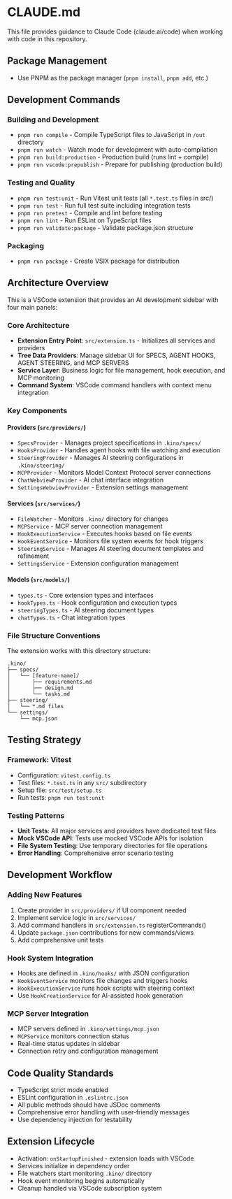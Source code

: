 # CLAUDE.md

This file provides guidance to Claude Code (claude.ai/code) when working with code in this repository.

## Package Management
- Use PNPM as the package manager (`pnpm install`, `pnpm add`, etc.)

## Development Commands

### Building and Development
- `pnpm run compile` - Compile TypeScript files to JavaScript in `/out` directory
- `pnpm run watch` - Watch mode for development with auto-compilation
- `pnpm run build:production` - Production build (runs lint + compile)
- `pnpm run vscode:prepublish` - Prepare for publishing (production build)

### Testing and Quality
- `pnpm run test:unit` - Run Vitest unit tests (all `*.test.ts` files in src/)
- `pnpm run test` - Run full test suite including integration tests
- `pnpm run pretest` - Compile and lint before testing
- `pnpm run lint` - Run ESLint on TypeScript files
- `pnpm run validate:package` - Validate package.json structure

### Packaging
- `pnpm run package` - Create VSIX package for distribution

## Architecture Overview

This is a VSCode extension that provides an AI development sidebar with four main panels:

### Core Architecture
- **Extension Entry Point**: `src/extension.ts` - Initializes all services and providers
- **Tree Data Providers**: Manage sidebar UI for SPECS, AGENT HOOKS, AGENT STEERING, and MCP SERVERS
- **Service Layer**: Business logic for file management, hook execution, and MCP monitoring
- **Command System**: VSCode command handlers with context menu integration

### Key Components

#### Providers (`src/providers/`)
- `SpecsProvider` - Manages project specifications in `.kino/specs/`
- `HooksProvider` - Handles agent hooks with file watching and execution
- `SteeringProvider` - Manages AI steering configurations in `.kino/steering/`
- `MCPProvider` - Monitors Model Context Protocol server connections
- `ChatWebviewProvider` - AI chat interface integration
- `SettingsWebviewProvider` - Extension settings management

#### Services (`src/services/`)
- `FileWatcher` - Monitors `.kino/` directory for changes
- `MCPService` - MCP server connection management
- `HookExecutionService` - Executes hooks based on file events
- `HookEventService` - Monitors file system events for hook triggers
- `SteeringService` - Manages AI steering document templates and refinement
- `SettingsService` - Extension configuration management

#### Models (`src/models/`)
- `types.ts` - Core extension types and interfaces
- `hookTypes.ts` - Hook configuration and execution types
- `steeringTypes.ts` - AI steering document types
- `chatTypes.ts` - Chat integration types

### File Structure Conventions
The extension works with this directory structure:
```
.kino/
├── specs/
│   └── [feature-name]/
│       ├── requirements.md
│       ├── design.md
│       └── tasks.md
├── steering/
│   └── *.md files
└── settings/
    └── mcp.json
```

## Testing Strategy

### Framework: Vitest
- Configuration: `vitest.config.ts`
- Test files: `*.test.ts` in any `src/` subdirectory
- Setup file: `src/test/setup.ts`
- Run tests: `pnpm run test:unit`

### Testing Patterns
- **Unit Tests**: All major services and providers have dedicated test files
- **Mock VSCode API**: Tests use mocked VSCode APIs for isolation
- **File System Testing**: Use temporary directories for file operations
- **Error Handling**: Comprehensive error scenario testing

## Development Workflow

### Adding New Features
1. Create provider in `src/providers/` if UI component needed
2. Implement service logic in `src/services/`
3. Add command handlers in `src/extension.ts` registerCommands()
4. Update `package.json` contributions for new commands/views
5. Add comprehensive unit tests

### Hook System Integration
- Hooks are defined in `.kino/hooks/` with JSON configuration
- `HookEventService` monitors file changes and triggers hooks
- `HookExecutionService` runs hook scripts with steering context
- Use `HookCreationService` for AI-assisted hook generation

### MCP Server Integration
- MCP servers defined in `.kino/settings/mcp.json`
- `MCPService` monitors connection status
- Real-time status updates in sidebar
- Connection retry and configuration management

## Code Quality Standards
- TypeScript strict mode enabled
- ESLint configuration in `.eslintrc.json`
- All public methods should have JSDoc comments
- Comprehensive error handling with user-friendly messages
- Use dependency injection for testability

## Extension Lifecycle
- Activation: `onStartupFinished` - extension loads with VSCode
- Services initialize in dependency order
- File watchers start monitoring `.kino/` directory
- Hook event monitoring begins automatically
- Cleanup handled via VSCode subscription system